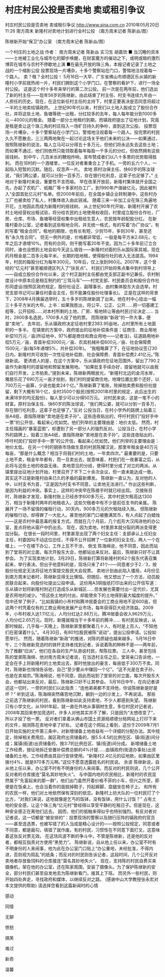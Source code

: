# 村庄村民公投是否卖地 卖或租引争议

村庄村民公投是否卖地 卖或租引争议
http://www.sina.com.cn  2010年05月20日11:26  南方周末
新隆村对卖地计划进行全村公投 （南方周末记者 陈新焱/图）

陈继新开始“保卫”办公室 （南方周末记者 陈新焱/图）

一个村庄的土地之战
作者： 南方周末记者 陈新焱 实习生 胡嘉欣
■ 当沉睡的资本——土地被工业化与城市化的脚步唤醒，在财富魔方的催动之下，或明或暗的激烈博弈在城市与农村不停歇地上演
■在最先开放的珠三角，本报记者记录了土地之战的一个缩影公投
投票现场一片嘈杂，十多个警察站在门口，警惕地注视着每一个路人。
卖？租？全村公投！
5月16日一大早，广东省佛山市顺德区乐从镇的新隆村小学前就热闹一片，村民们拥到这个小学门口，在警察的看护下，进行一场全村公投。
这是这个村十多年来举行的第二次公投。
前一次是在两年前，他们选出了新的村主任——现年56岁的陈继新，由此结束了村主任、村支书连续九年由一人担任的历史。现在，在这位新任村主任的主持下，村里正要表决是否同意将超过一半的土地卖给镇政府。
上世纪90年代以来，村民们以土地入股成立了股份合作社，并将这些土地、鱼塘等统一出租，分红较多的去年，每人每年能分到1000多元－4000元的租金。
随着一部分土地租约到期，而镇政府提出了征地计划，究竟是租是卖让这个珠三角的村庄陷入一场旷日持久的争吵，直到这次公投。
投票现场一片嘈杂，十多个警察站在小学门口，警惕地注视着每一个路人。投完票的村民久久不愿散去，三三两两地聚在一起讨论这场关乎他们未来的公决——如果通过，按照陈继新的说法，每人立马可以分得五十多万元，但他们将永远失去这些土地；而如果不通过，他们则依然只能领取着每年每股一千多元的分红，但依然拥有这些摇钱树。
到中午，几百米长的鞭炮炸响，宣布赞成者们以八十多票的优势取得胜利。
而在邻村的一个酒楼里，一位反对者重重合上了手机。一旁的五六个人，一起陷入短暂的沉默。随后，叹息声一片。
卖地
原村治保主任、快60岁的陈汝球说，“我们两公婆，就可以分到一百多万，存在银行吃利息，这辈子也足够了。”
土地对于新隆村来说，重要性不言而喻。
早在改革开放前，新隆村集体就开全国之先，办起了农机厂、纸箱厂等十多家村办工厂。到1990年产值破亿元，因此被列入“全国首批亿元村”名单。但2000年前后，在全国乡镇企业转制潮中，这些村办工厂也被卖给了私人，村集体收入由此锐减。
随着三来一补加工业在珠三角遍地开花，土地因此而成为新隆村的摇钱树。
从上世纪90年代开始，新隆村开展了农村土地经营权出租试验，将分给农民的土地使用权收回，村里成立股份合作社，厂房、仓库、市场、鱼塘等经营权集中出租给生意人，农民按年龄配股分红。
在新隆村委办公室，记者看到这些租地合同，并无统一格式，有的写着“办厂协议”，有的写着“租金合同”。租地的期限，也有长有短，少则15年，多则30年，甚至还有“永久性合同”。
但无一例外的是，价格都非常低，一般是每平方米2.68元，七年之后才递增10%。而有的合同，则干脆写着20年不变。因为二十多年前订立合同时，谁也没想到土地会如今天这么值钱——新隆村对面的乐从国际家具城，现在的月租金是二百多元每平米。
长期的低地租，使得股份社的收入无法提高。1994年，村民的每股分红为每年300元，10年后，仅上涨到960元。2007年，这个曾经的“亿元村”甚至被顺德区列入了“扶贫点”。
村民们开始将焦点集中到村领导上——自成立股份合作社以来，这个村正副村主任都由党支部正副书记兼任。农村制度设计中原本应是相互制约的“三驾马车”——村党支部、村民委员会和股份合作社形同虚设(按照区政府规定，股份社设正、副理事长，由村集体股东大会选举。村党支部书记可以兼任村委会主任，但不能兼任股份社理事长)。
正是在这样的背景下，2008年4月换届选举时，五十多岁的陈继新跳了出来。他在村中心挂出一幅三十多平方米的大布，上书：如果我胜出，将公平、公正、公开……把一切基建工程等，公开招标……对本村所剩的土地、厂房、租地转让等由村民讨论决定……
当时，2800多名选民，1700多人投了他的票。
而陈继新“新政”的一件大事，便是“卖地”。
去年初，乐从镇政府决定征收村里2383.95亩地，占村里所有土地面积的一多半。
在镇里的方案中，政府提出的征地补偿条件是：征商住、商业用地补偿10万元／亩(所征地中，97%都是商住和商业用地——记者注)，征道路用地补偿5万元／亩，青苗补偿3000元／亩、农具机械补偿600元／亩、社会保障费1500元／亩(每5年递增5%，共补偿30年)。
“我粗略算了下，在征地协议签订30日内，新隆村共可收到一次性征地补偿款、社会保障费、青苗补偿费2.41亿元。”陈继新说。
更诱惑人的是，在这个方案中，乐从镇政府在征地范围外，留出了790.2亩作为新隆村的提留地和预留发展用地。
“如果批复手续办好，提留地就可以由我们自行开发，上市拍卖。”提到未来，陈继新两眼放光，“新隆村北边的金河水岸，雅居乐花了690万元一亩才拍到，我们村的提留商住地，地理位置比那个还好，以700万元一亩算，少说也能卖24个亿。”
陈继新算了笔账，除掉拍卖费和股份社提留，剩下大概有18个亿，全村3500个股民(按照2001年村里的规定，此后出生的未满18岁的均无股份)，每人至少可以分得50万元。
对村民来说，这是一笔不小的财富。原村治保主任、快60岁的陈汝球说，“我们两公婆，就可以分到一百多万，存在银行吃利息，这辈子也足够了。”反对
公投当日，在村小学外的路牌上贴着三张A4纸，直指陈继新“卖地是在卖子孙”。这些连夜贴出的，呼吁村民们“投好手中一票”的公开信，看起来心忧如焚。他们列举的主要理由是：地价太低。
然而，村主任描画的“暴富蓝图”，却遭到了另一部分人的强烈反对。
公投当日，在村小学外的路牌上，贴着三张A4纸，直指陈继新“卖地是在卖子孙”。这些连夜贴出的，呼吁村民们“投好手中一票”的公开信，看起来心忧如焚。他们列举的主要理由是：地价太低。
在另一个村的钢铁市场做生意的村民陈耀汉说，那里年租金是40万元每亩，“那是什么概念？相当于将我们村的土地，一年卖四次。”
最重要的是，只要土地不卖，租金年年都有，而一旦卖出去，就意味着，村民们在一夜暴富之后，从此将与这些土地的收益无缘。
卖地意见的分歧，使得村里分成了对立的两派。从镇里提出征地计划开始，村里召开了不下二十余次会议，但一直未能达成一致。
其实这不过是新隆村由来已久的矛盾的最新爆发。
陈继新一直认为，反对他的人中，以村支书为首，“正是因为村支书不同意，让卖地无法进行。”
作出这些判断，是因为利益的冲突。事实上，这样的冲突早在陈接手时就已经出现。
交接账目时，陈继新才发现，新隆村账上已经赤字600多万元，其中村民欠租高达1300万，相当于新隆村两年的地租收入。这些欠租者中有不少是前任支书的亲属。
陈展开了一场不留情的催租行动，30天内，900多万元的欠租陆续入账。
但陈继新的催租行动，却得罪了一大批人。甚至他的家门口被撒满冥币，有人点起了白蜡烛——这是农村中最恶毒的报复方式。而就在几个月前，几个彪形大汉闯进他的办公室，差点将他从窗户中扔出去。
现在，因为卖地，村里原本就分裂的两派变得更加分裂。
在很长一段时间里，村里甚至出现了两个妇女主任：支部承认上任妇女主任，村委因叫不动这位旧任，不得不公开招聘了一位新的妇女主任。两人一个在楼上，一个在楼下办公，工作上互不干涉。
倒戈
陈海绵说，他不同意，因此而站到了堂哥的对立面，每次开股东大会，他都站出来反对。最后，陈继新只好不让其参会。
为了实现卖地计划，3月29日，陈继新打算将新隆村的62个股东代表召集起来，举行表决。但出乎他意料的是，现场只来了41个——同意者少于2／3，按股份社规定无法将征地方案提交股民大会投票。
卖地计划由此陷入僵局，4月份见到南方周末记者时，陈继新显得无比懊恼。但随后，他又想出了一个方法，动员股民联合起来，向股份社提出公投申请。
这份用A3铜版纸打印出来的公开信写道：乐从镇计划将新隆村附近打造成乐从新城区……但发展也需要付出一定代价，尤其是农用地的减少。“但这些土地的付出，却能使余下的土地得到最大幅度的提升。”
信中还举了例子，“比如我镇的小布村和腾冲居委会的工商业用地不足600亩，但这两个村凭着仅有的工商业用地发展产业市场，每年获得巨大经济效益。2009年，小布村收入达1.11亿元，人均分红达2.88万元，腾冲居委会收入9629万元，人均分红2.65万元。现时，新隆就相当于十多年前的腾冲……
有村民反映说，从那时候起，几乎每一天晚上，陈继新家里都聚着几十人，有时是上百人，“不知他们在密谋着什么”。
4月30日，有801位股民被陈“说动”，提出公投申请。公投如愿举行。
然而，随着陈继新“新政”的推进，对陈的质疑也越来越多。
5月16日中午，三个陈继新竞选时的铁杆支持者找到记者，诉说着陈的种种不是——两年前，为了推翻“旧派”，他们在各自的生产队游说村民，帮陈拉票。
三人中，甚至包括陈的堂弟陈海绵，他对南方周末记者说，在当选村主任之后，堂哥亲口告诉他，一定会在手上将新隆村的土地卖出去，那时他放出的豪言，每亩低于300万不卖。同时，陈继新也悄悄告诉他，自己“至少要从中赚回一个亿”。“这不光是在卖子孙，也是在卖祖宗。”陈海绵说，他不同意，因此而站到了堂哥的对立面，每次开股东大会，他都站出来反对，最后，陈继新只好不让其参会。
5月16日中午，在向记者讲述这一切时，一旁的村民们以此指责：“连他弟弟都不支持他，你说陈继新是好是坏？”
听到这话，陈海绵突然痛苦地沉默，躺到一边的沙发上，不再说话。
那些之前选了陈继新的村民，看到陈继新如此支持卖地，不少人都感到失望。
陈继新只有小学文化，从1991年起，就一直在外地从事钢材生意，多位村民对记者说，2008年其回来参加竞选时，许多人对他其实并不了解，只是因为“太想改变了”，所以才投了他一票。
反对者们拿着从佛山市国土资源局顺德分局网站上打印下来的文件，揣测陈在卖地中拿了好处。
记者在这个网站上看到，这份于2009年7月1日开始实施的文件第三条中，对新增储备土地收益有一个详细的分配办法。其中规定，除掉相关费用后，属区政府出资储备的，按5.5∶4.5的比例在区、镇(街道)间分成；属镇(街道)出资储备的，按3∶7的比例在区、镇(街道)间分成。
新增储备土地工作经费，按征地拆迁安置补偿费总额的4%计提……由镇政府(街道办事处)出资储备的土地，工作经费由其自行安排使用。“新隆村2.4亿元的征地款，如果由区里拨付4%，就是970多万元啊。”这位不愿意透露姓名的村民说。
余波
陈继新说，自从他上任以来，办公室不时有不明身份的人来闹事。而反对的村民则说，几个公开反对者的仓库接连“莫名其妙地失火”。
与中国内地的农民相比，新隆村的农民显然属于“先富起来的那一群”，他们出门虽然开着价格不菲的小车，但兴之所至，即便是在饭桌上，也会当着你的面脱掉鞋子，捋起裤脚，盘腿坐在椅子上。
和所有的农民一样，他们对土地依然保有深刻的依恋。新隆村上坊大队的一位村民打了个比方，“对我们来说，这地就像是乞丐的饭钵，没有饭钵，用什么讨饭？”
占有土地的安全感，让这个珠三角“亿元村”曾经得以享受平静的吃租日子。但是现在，这种安全感正在离他们远去。
因而，他们的抵触来得似乎也特别强烈。有反对者对记者说，这一切都是“被安排的”：投票现场的警察以及随行压阵的镇政府的官员——甚至连选票，也被写错了的人当成是精心设计的——按照公投规定，同意或者不同意，都是画勾，填错了就作废。有的村民，习惯性在不同意下面打叉，这意味着这张反对票无效。
在这场风波不断的争斗中，不管是陈继新，还是他的反对者，都相互指责对方使用“黑势力”。
陈继新说，自从他上任以来，办公室不时有不明身份的人来闹事，他为此在办公室门口贴上“办公重地，未经批准，不得内进，否则视为捣乱”的纸条；而反对的村民则告诉记者，这段时间，几个公开反对卖地者存放鱼饲料的仓库接连“莫名其妙地失火”。
现在，支持陈的村民自费买来摄像机，架在他的办公室，还在陈家周围，安装了摄像头。为了保护陈继新的安全，部分村民们甚至自发地去为陈继新看门，接其上下班。
而另外一些村民，则开始四处奔走，寻找政府和媒体，以继续反对之路。
(感谢中山大学教授张永宏对本文提供的帮助)
请选择您看到这篇新闻时的心情

感动

同情

无聊

愤怒

搞笑

难过

新奇

温馨

